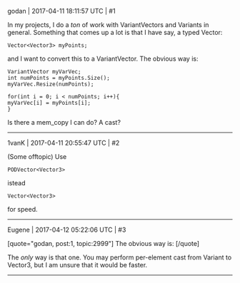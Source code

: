 godan | 2017-04-11 18:11:57 UTC | #1

In my projects, I do a *ton* of work with VariantVectors and Variants in general. Something that comes up a lot is that I have say, a typed Vector:

```
Vector<Vector3> myPoints;
```
and I want to convert this to a VariantVector. The obvious way is:

```
VariantVector myVarVec;
int numPoints = myPoints.Size();
myVarVec.Resize(numPoints);

for(int i = 0; i < numPoints; i++){
myVarVec[i] = myPoints[i];
}
```

Is there a mem_copy I can do? A cast?

-------------------------

1vanK | 2017-04-11 20:55:47 UTC | #2

(Some offtopic) Use
```
PODVector<Vector3>
```
istead 
```
Vector<Vector3>
```
for speed.

-------------------------

Eugene | 2017-04-12 05:22:06 UTC | #3

[quote="godan, post:1, topic:2999"]
The obvious way is:
[/quote]

The _only_ way is that one.
You may perform per-element cast from Variant to Vector3, but I am unsure that it would be faster.

-------------------------

